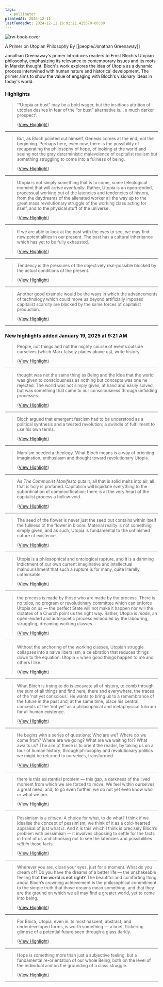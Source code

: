 ```yaml
---
tags:
  - pollinator
plantedAt: 2024-12-11
lastTendedAt: 2024-12-11 16:02:21.425570+00:00
---
```

![rw-book-cover](https://readwise-assets.s3.amazonaws.com/media/reader/parsed_document_assets/158555313/TKzFgXhCqE-nxUBriCrmJF6LswL691pSaarbNAzz7Is-cove_sRnADrF.jpg)

A Primer on Utopian Philosophy
By [[people/Jonathan Greenaway]]

Jonathan Greenaway's primer introduces readers to Ernst Bloch's Utopian philosophy, emphasizing its relevance to contemporary issues and its roots in Marxist thought. Bloch's work explores the idea of Utopia as a dynamic process intertwined with human nature and historical development. The primer aims to show the value of engaging with Bloch's visionary ideas in today's world.

### Highlights
> ‘“Utopia or bust” may be a bold wager, but the insidious attrition of utopian desires in fear of the “or bust” alternative is… a much darker prospect’.
> 
>  ([View Highlight](https://read.readwise.io/read/01jev504qws5xm1rtk0s6t983j))


---

> But, as Bloch pointed out himself, Genesis comes at the end, not the beginning. Perhaps here, even now, there is the possibility of recuperating the philosophy of hope, of looking at the world and seeing not the gray deterministic malevolence of capitalist realism but something struggling to come into a fullness of being.
> 
>  ([View Highlight](https://read.readwise.io/read/01jev5fmfmhx1n8a6j5rdygm38))


---

> Utopia is not simply something that is to come, some teleological moment that will arrive *eventually*. Rather, Utopia is an open-ended, processual working out of the latencies and tendencies of history, from the daydreams of the alienated worker all the way up to the great mass revolutionary struggle of the working class acting for itself, and to the physical stuff of the universe.
> 
>  ([View Highlight](https://read.readwise.io/read/01jev6v0d6y6d0s89a2aykhczc))


---

> If we are able to look at the past with the eyes to see, we may find new potentialities in our present. The past has a cultural inheritance which has yet to be fully exhausted.
> 
>  ([View Highlight](https://read.readwise.io/read/01jev70qpj9w9nr5r64qxzs8hq))


---

> Tendency is the pressures of the objectively real-possible blocked by the actual conditions of the present.
> 
>  ([View Highlight](https://read.readwise.io/read/01jev79q1dy2db85xqb7yt9hmq))


---

> Another good example would be the ways in which the advancements of technology which could move us beyond artificially imposed capitalist scarcity are blocked by the same forces of capitalist production.
> 
>  ([View Highlight](https://read.readwise.io/read/01jev79ypzmppdrnep6p1nkse6))


---



### New highlights added January 19, 2025 at 9:21 AM
> People, not things and not the mighty course of events outside ourselves (which Marx falsely places above us), write history.
> 
>  ([View Highlight](https://read.readwise.io/read/01jhk9njqg6qtz0a9tyxpmy0qc))


---

> thought was not the same thing as Being and the idea that the world was given to consciousness as nothing but concepts was one he rejected. The world was not simply given, at hand and easily solved, but was something that came to our consciousness through unfolding processes.
> 
>  ([View Highlight](https://read.readwise.io/read/01jhk9sty4zazk244ekx232150))


---

> Bloch argued that emergent fascism had to be understood as a political synthesis and a twisted revolution; a swindle of fulfillment to use his own terms.
> 
>  ([View Highlight](https://read.readwise.io/read/01jhkbayddzn6wpbe4yd1bzm40))


---

> Marxism needed a theology. What Bloch means is a way of orienting imagination, enthusiasm and thought toward revolutionary Utopia.
> 
>  ([View Highlight](https://read.readwise.io/read/01jhkbgk5qbmbvdg7nwtgyvsyy))


---

> As *The Communist Manifesto* puts it, all that is solid melts into air, all that is holy is profaned. Capitalism will liquidate everything to the subordination of commodification; there is at the very heart of the capitalist process a hollow void.
> 
>  ([View Highlight](https://read.readwise.io/read/01jhkbhaby18jcfw3bdrdp4azm))


---

> The seed of the flower is never just the seed but contains within itself the fullness of the flower in bloom. Material reality is not something simply given, and as such, Utopia is fundamental to the unfinished nature of existence.
> 
>  ([View Highlight](https://read.readwise.io/read/01jhkbsbyvpd9cw6cjbppqefhz))


---

> Utopia is a philosophical and ontological rupture, and it is a damning indictment of our own current imaginative and intellectual malnourishment that such a rupture is for many, quite literally unthinkable.
> 
>  ([View Highlight](https://read.readwise.io/read/01jhkbwvsds1f64wm631q0d6t6))


---

> the process is made by those who are made by the process. There is no telos, no program or revolutionary committee which can enforce Utopia on us — the perfect State will not make it happen nor will the dictates of a Church point us the right way. Rather, Utopia is *made*, an open-ended and auto-poetic process embodied by the labouring, struggling, dreaming working classes.
> 
>  ([View Highlight](https://read.readwise.io/read/01jhkc48htffyethpmjrp3mgqe))


---

> Without the anchoring of the working classes, Utopian struggle collapses into a naive liberalism, a celebration that reduces things down to the equation: Utopia = when good things happen to me and others I like.
> 
>  ([View Highlight](https://read.readwise.io/read/01jhkcfcqvpjhgn6wmqmj9xbgz))


---

> What Bloch is trying to do is excavate all of history, to comb through the sum of all things and find here, there and everywhere, the traces of the ‘not yet conscious’. He wants to bring us to a remembrance of the future in the past and, at the same time, place his central concepts of the ‘not yet’ as a philosophical and metaphysical fulcrum for all human existence.
> 
>  ([View Highlight](https://read.readwise.io/read/01jhkczpea50s4d7brr41srqej))


---

> He begins with a series of questions: Who are we? Where do we come from? Where are we going? What are we waiting for? What awaits us? The aim of these is to orient the reader, by taking us on a tour of human history; through philosophy and revolutionary politics we might be returned to ourselves, transformed.
> 
>  ([View Highlight](https://read.readwise.io/read/01jhkd3gqx0t45dw2v310mpkyr))


---

> there is this existential problem — this gap, a darkness of the lived moment from which we are forced to move. We feel within ourselves a great need, and, to go even further, we do not yet even know who or what we are.
> 
>  ([View Highlight](https://read.readwise.io/read/01jhkdsc0bavk41jpnmfgg6cts))


---

> Pessimism is a *choice*. A choice for what, to do what? I think if we idealise the concept of pessimism, we think of it as a cold-hearted appraisal of just what *is*. And it is this which I think is precisely Bloch’s problem with pessimism — it involves choosing to settle for the facts in front of us and choosing not to see the latencies and possibilities *within* those facts.
> 
>  ([View Highlight](https://read.readwise.io/read/01jhke0pbgm04pke00qkwnrh07))


---

> Wherever you are, close your eyes, just for a moment. What do you dream of? Do you have the dreams of a better life — the unshakeable feeling that **the world is not right?** The beautiful and comforting thing about Bloch’s crowning achievement is the philosophical commitment to the simple truth that those dreams mean something, and that they are the ground on which we all may find a greater world, yet to come into being.
> 
>  ([View Highlight](https://read.readwise.io/read/01jhkee258akxngzmshyhw9sf4))


---

> For Bloch, Utopia, even in its most nascent, abstract, and underdeveloped forms, is worth something — a brief, flickering glimpse of a potential future seen through a glass darkly.
> 
>  ([View Highlight](https://read.readwise.io/read/01jhkg2sk0p5wsj0kj0zhecmrc))


---

> Hope is something more than just a subjective feeling, but a fundamental re-orientation of our whole Being, both on the level of the individual and on the grounding of a class struggle.
> 
>  ([View Highlight](https://read.readwise.io/read/01jhkg4sck36tarsyjjw0vae7b))


---

